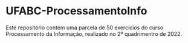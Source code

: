 # UFABC-ProcessamentoInfo
Este repositório contém uma parcela de 50 exercícios do curso Processamento da Informação, realizado no 2º quadrimentro de 2022.

